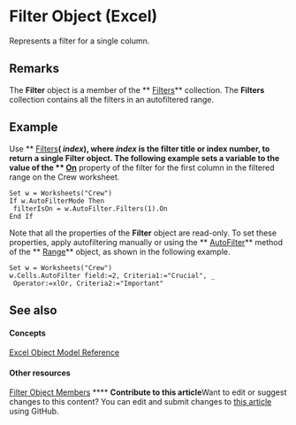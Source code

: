 
# Filter Object (Excel)

Represents a filter for a single column.


## Remarks

 The **Filter** object is a member of the ** [Filters](a714ed69-7772-5ade-3acd-f3e3d98db62c.md)** collection. The **Filters** collection contains all the filters in an autofiltered range.


## Example

Use  ** [Filters](4a22dcab-4d06-01a8-7811-4590cf28f506.md)**( _index_), where  _index_ is the filter title or index number, to return a single **Filter** object. The following example sets a variable to the value of the ** [On](3e325750-2fdc-631f-e116-90769958366c.md)** property of the filter for the first column in the filtered range on the Crew worksheet.


```
Set w = Worksheets("Crew") 
If w.AutoFilterMode Then 
 filterIsOn = w.AutoFilter.Filters(1).On 
End If
```

Note that all the properties of the  **Filter** object are read-only. To set these properties, apply autofiltering manually or using the ** [AutoFilter](0f773dbf-63e8-f714-d246-f803a74d366c.md)** method of the ** [Range](b8207778-0dcc-4570-1234-f130532cc8cd.md)** object, as shown in the following example.




```
Set w = Worksheets("Crew") 
w.Cells.AutoFilter field:=2, Criteria1:="Crucial", _ 
 Operator:=xlOr, Criteria2:="Important"
```


## See also


#### Concepts


 [Excel Object Model Reference](11ea8598-8a20-92d5-f98b-0da04263bf2c.md)
#### Other resources


 [Filter Object Members](b0b547af-04f2-6fff-1026-3850c369099a.md)
****   **Contribute to this article**Want to edit or suggest changes to this content? You can edit and submit changes to  [this article](https://github.com/jhershey00/VBA_Excel_Test/OpenXMLCon/articles/950023f9-a984-01fa-aa77-947cbbff0433.md) using GitHub.

